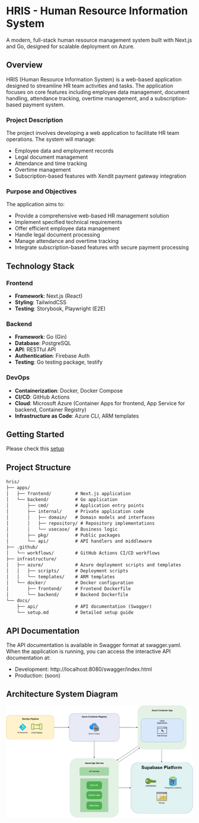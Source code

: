 # HRIS - Human Resource Information System

A modern, full-stack human resource management system built with Next.js and Go, designed for scalable deployment on Azure.

## Overview

HRIS (Human Resource Information System) is a web-based application designed to streamline HR team activities and tasks. The application focuses on core features including employee data management, document handling, attendance tracking, overtime management, and a subscription-based payment system.

### Project Description

The project involves developing a web application to facilitate HR team operations. The system will manage:

-   Employee data and employment records
-   Legal document management
-   Attendance and time tracking
-   Overtime management
-   Subscription-based features with Xendit payment gateway integration

### Purpose and Objectives

The application aims to:

-   Provide a comprehensive web-based HR management solution
-   Implement specified technical requirements
-   Offer efficient employee data management
-   Handle legal document processing
-   Manage attendance and overtime tracking
-   Integrate subscription-based features with secure payment processing

## Technology Stack

### Frontend

-   **Framework**: Next.js (React)
-   **Styling**: TailwindCSS
-   **Testing**: Storybook, Playwright (E2E)

### Backend

-   **Framework**: Go (Gin)
-   **Database**: PostgreSQL
-   **API**: RESTful API
-   **Authentication**: Firebase Auth
-   **Testing**: Go testing package, testify

### DevOps

-   **Containerization**: Docker, Docker Compose
-   **CI/CD**: GitHub Actions
-   **Cloud**: Microsoft Azure (Container Apps for frontend, App Service for backend, Container Registry)
-   **Infrastructure as Code**: Azure CLI, ARM templates

## Getting Started

Please check this [setup](./docs/setup.md)

## Project Structure

```
hris/
├── apps/
│   ├── frontend/         # Next.js application
│   └── backend/          # Go application
│       ├── cmd/          # Application entry points
│       ├── internal/     # Private application code
│       │   ├── domain/   # Domain models and interfaces
│       │   ├── repository/ # Repository implementations
│       │   └── usecase/  # Business logic
│       ├── pkg/          # Public packages
│       └── api/          # API handlers and middleware
├── .github/
│   └── workflows/        # GitHub Actions CI/CD workflows
├── infrastructure/
│   ├── azure/            # Azure deployment scripts and templates
│   │   ├── scripts/      # Deployment scripts
│   │   └── templates/    # ARM templates
│   └── docker/           # Docker configuration
│       ├── frontend/     # Frontend Dockerfile
│       └── backend/      # Backend Dockerfile
└── docs/
    ├── api/              # API documentation (Swagger)
    └── setup.md          # Detailed setup guide
```

## API Documentation

The API documentation is available in Swagger format at swagger.yaml. When the application is running, you can access the interactive API documentation at:

-   Development: http://localhost:8080/swagger/index.html
-   Production: (soon)

## Architecture System Diagram

![Architecture System Diagram](./docs/assets/arsitektur-diagram.png)
